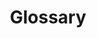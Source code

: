 ---
financial_year: 2017-18
layout: glossary
years: [
  ['2015-16', '/2015-16/glossary', 'link'],
  ['2016-17', '/2016-17/glossary', 'link'],
  ['2017-18', '/2017-18/glossary', 'active'],
]
active: learning-centre
title: Glossary
nested: false
---